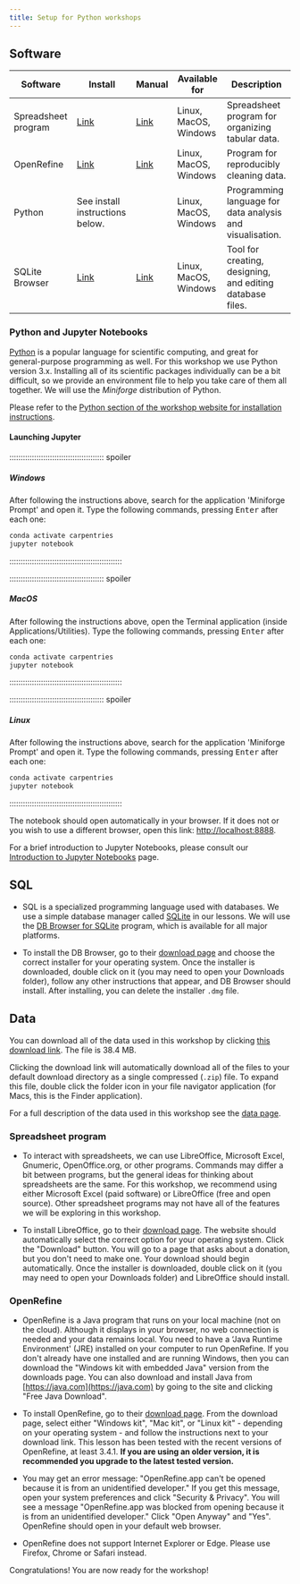 ```yaml
---
title: Setup for Python workshops
---
```


## Software

| Software            | Install                         | Manual | Available for         | Description                                               | 
| ------------------- | ------------------------------- | ------ | --------------------- | --------------------------------------------------------- |
| Spreadsheet program | [Link](https://www.libreoffice.org/download/download/)                                | [Link](https://documentation.libreoffice.org/en/english-documentation/)       | Linux, MacOS, Windows | Spreadsheet program for organizing tabular data.          | 
| OpenRefine          | [Link](http://openrefine.org/download.html)                                | [Link](http://openrefine.org/documentation.html)       | Linux, MacOS, Windows | Program for reproducibly cleaning data.                   | 
| Python              | See install instructions below. |        | Linux, MacOS, Windows | Programming language for data analysis and visualisation. | 
| SQLite Browser      | [Link](http://sqlitebrowser.org/dl/)                                | [Link](https://github.com/sqlitebrowser/sqlitebrowser/wiki)       | Linux, MacOS, Windows | Tool for creating, designing, and editing database files. | 






### Python and Jupyter Notebooks

[Python](https://python.org) is a popular language for scientific computing, and great for general-purpose programming as well. 
For this workshop we use Python version 3.x.
Installing all of its scientific packages individually can be a bit difficult, so we provide an environment file to help you take care of them all together.
We will use the _Miniforge_ distribution of Python.

Please refer to the [Python section of the workshop website for installation instructions](https://carpentries.github.io/workshop-template/install_instructions/#python).

#### Launching Jupyter

:::::::::::::::::::::::::::::::::::::::::: spoiler

##### Windows

After following the instructions above, search for the application 'Miniforge Prompt' and open it. 
Type the following commands, pressing <kbd>Enter</kbd> after each one:

```bash
conda activate carpentries
jupyter notebook
```

::::::::::::::::::::::::::::::::::::::::::::::::::

:::::::::::::::::::::::::::::::::::::::::: spoiler

##### MacOS

After following the instructions above, open the Terminal application (inside Applications/Utilities). 
Type the following commands, pressing <kbd>Enter</kbd> after each one:

```bash
conda activate carpentries
jupyter notebook
```
::::::::::::::::::::::::::::::::::::::::::::::::::

:::::::::::::::::::::::::::::::::::::::::: spoiler

##### Linux

After following the instructions above, search for the application 'Miniforge Prompt' and open it. 
Type the following commands, pressing <kbd>Enter</kbd> after each one:

```bash
conda activate carpentries
jupyter notebook
```

::::::::::::::::::::::::::::::::::::::::::::::::::

The notebook should open automatically in your browser. 
If it does not or you wish to use a different browser, open this link: [http://localhost:8888](https://localhost:8888).

For a brief introduction to Jupyter Notebooks, please consult our
[Introduction to Jupyter Notebooks](https://datacarpentry.org/python-ecology-lesson/jupyter_notebooks/) page.








## SQL

- SQL is a specialized programming language used with databases.  We
  use a simple database manager called [SQLite](https://www.sqlite.org/)
  in our lessons. We will use the [DB Browser for SQLite](https://sqlitebrowser.org/) program,
  which is available for all major platforms.

- To install the DB Browser, go to their [download page](https://sqlitebrowser.org/dl/) and choose the correct installer for
  your operating system. Once the installer is downloaded, double click on it (you may need to open your Downloads folder), follow
  any other instructions that appear, and
  DB Browser should install. After installing, you can delete the installer `.dmg` file.








## Data

You can download all of the data used in this workshop by clicking
[this download link](https://ndownloader.figshare.com/articles/1314459/versions/9). The file is 38.4 MB.

Clicking the download link will automatically download all of the files to your default download directory as a single compressed
(`.zip`) file. To expand this file, double click the folder icon in your file navigator application (for Macs, this is the Finder
application).

For a full description of the data used in this workshop see the [data page](learners/data.md).








### Spreadsheet program

- To interact with spreadsheets, we can use LibreOffice, Microsoft Excel, Gnumeric, OpenOffice.org, or other programs.
  Commands may differ a bit between programs, but the general ideas for thinking about spreadsheets are the same. For this workshop,
  we recommend using either Microsoft Excel (paid software) or LibreOffice (free and open source). Other spreadsheet programs may
  not have all of the features we will be exploring in this workshop.

- To install LibreOffice, go to their [download page](https://www.libreoffice.org/download/download/). The website should
  automatically select the correct option for your operating system. Click the "Download" button. You will go to a page that asks about a
  donation, but you don't need to make one. Your download should begin automatically. Once the installer is downloaded, double click on it (you may need to open your Downloads folder) and LibreOffice should install.








### OpenRefine

- OpenRefine is a Java program that runs on your local machine (not on the cloud). Although it displays in your browser, no web
  connection is needed and your data remains local. You need to have a ‘Java Runtime Environment' (JRE) installed on your computer to run
  OpenRefine. If you don't already have one installed and are running Windows, then you can download the "Windows kit with embedded Java" version from the downloads page. You can also download and install Java from [https://java.com](https://java.com) by going to the site and clicking "Free Java Download".

- To install OpenRefine, go to their [download page](https://openrefine.org/download.html). From the download page, select either "Windows
  kit", "Mac kit", or "Linux kit" - depending on your operating system - and follow the instructions next to your download link. This
  lesson has been tested with the recent versions of OpenRefine, at least 3.4.1. **If you are using an older version, it is
  recommended you upgrade to the latest tested version.**

- You may get an error message: "OpenRefine.app can't be opened because it is from an unidentified developer." If you get this message,
  open your system preferences and click "Security \& Privacy". You will see a message "OpenRefine.app was blocked from opening because it
  is from an unidentified developer." Click "Open Anyway" and "Yes". OpenRefine should open in your default web browser.

- OpenRefine does not support Internet Explorer or Edge. Please use Firefox, Chrome or Safari instead.



Congratulations! You are now ready for the workshop!


